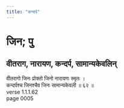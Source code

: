 ```yaml
---
title: "कन्दर्प"
---
```


# जिन; पु
## वीतराग, नारायण, कन्दर्प, सामान्यकेवलिन्
वीतरागो जिनः प्रोक्तो जिनो नारायणः स्मृतः ।<br />कन्दर्पश्च जिनश्चैव जिनः सामान्यकेवली ॥ ६२ ॥<br />verse 1.1.1.62<br />page 0005

